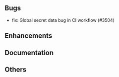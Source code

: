 ## Bugs
- fix: Global secret data bug in CI workflow (#3504)
## Enhancements
## Documentation
## Others
